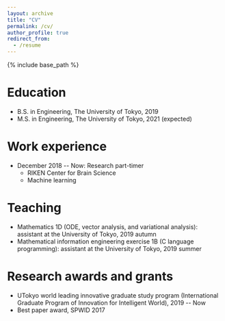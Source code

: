 ```yaml
---
layout: archive
title: "CV"
permalink: /cv/
author_profile: true
redirect_from:
  - /resume
---
```


{% include base_path %}

Education
======
* B.S. in Engineering, The University of Tokyo, 2019
* M.S. in Engineering, The University of Tokyo, 2021 (expected)
<!-- * Ph.D in Engineering, The Univeristy of Tokyo, 2024 (expected) -->

Work experience
======
* December 2018 -- Now: Research part-timer
  * RIKEN Center for Brain Science
  * Machine learning

<!--
Computer skills
======
* C/C++
* Python
* MATLAB
-->
  
Teaching
======
* Mathematics 1D (ODE, vector analysis, and variational analysis): assistant at the University of Tokyo, 2019 autumn
* Mathematical information engineering exercise 1B (C language programming): assistant at the University of Tokyo, 2019 summer

Research awards and grants
======
* UTokyo world leading innovative graduate study program (International Graduate Program of Innovation for Intelligent World), 2019 -- Now
* Best paper award, SPWID 2017
